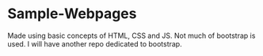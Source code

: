 # Sample-Webpages
Made using basic concepts of HTML, CSS and JS.
Not much of bootstrap is used. I will have another repo dedicated to bootstrap.
